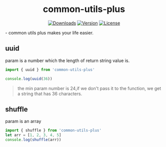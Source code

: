 <h1 align="center"><b>common-utils-plus</b></h1>
<p align="center">
  <a href="https://npmcharts.com/compare/common-utils-plus?minimal=true"><img src="https://img.shields.io/npm/dm/common-utils-plus.svg?sanitize=true" alt="Downloads"></a>
  <a href="https://www.npmjs.com/package/common-utils-plus"><img src="https://img.shields.io/npm/v/common-utils-plus.svg?sanitize=true" alt="Version"></a>
  <a href="https://www.npmjs.com/package/common-utils-plus"><img src="https://img.shields.io/npm/l/common-utils-plus.svg?sanitize=true" alt="License"></a>
</p>
- common utils plus makes your life easier.

## uuid 
param is a number which the length of return string value is.
```javascript 1.8
import { uuid } from 'common-utils-plus'

console.log(uuid(36))
```

> the min param number is 24,if we don't pass it to the function, we get a string that has 36 characters.

## shuffle
param is an array
```javascript 1.8
import { shuffle } from 'common-utils-plus'
let arr = [1, 2, 3, 4, 5]
console.log(shuffle(arr))
```
